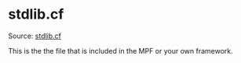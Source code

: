 # stdlib.cf

Source: [stdlib.cf](/masterfiles/lib/scl/stdlib.cf)

This is the the file that is included in the MPF or your own framework.
